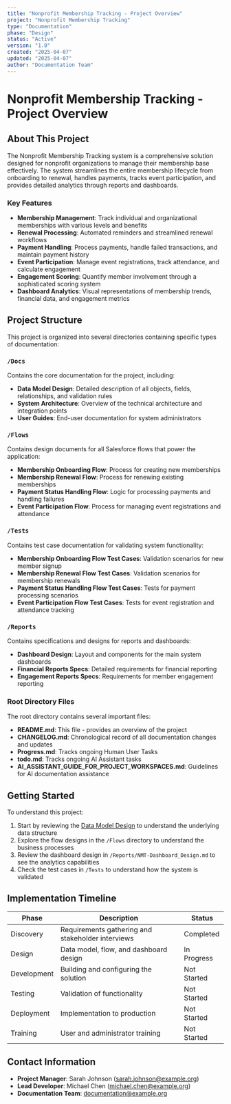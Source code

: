```yaml
---
title: "Nonprofit Membership Tracking - Project Overview"
project: "Nonprofit Membership Tracking"
type: "Documentation"
phase: "Design"
status: "Active"
version: "1.0"
created: "2025-04-07"
updated: "2025-04-07"
author: "Documentation Team"
---
```


# Nonprofit Membership Tracking - Project Overview

## About This Project

The Nonprofit Membership Tracking system is a comprehensive solution designed for nonprofit organizations to manage their membership base effectively. The system streamlines the entire membership lifecycle from onboarding to renewal, handles payments, tracks event participation, and provides detailed analytics through reports and dashboards.

### Key Features

- **Membership Management**: Track individual and organizational memberships with various levels and benefits
- **Renewal Processing**: Automated reminders and streamlined renewal workflows
- **Payment Handling**: Process payments, handle failed transactions, and maintain payment history
- **Event Participation**: Manage event registrations, track attendance, and calculate engagement
- **Engagement Scoring**: Quantify member involvement through a sophisticated scoring system
- **Dashboard Analytics**: Visual representations of membership trends, financial data, and engagement metrics

## Project Structure

This project is organized into several directories containing specific types of documentation:

### `/Docs`

Contains the core documentation for the project, including:

- **Data Model Design**: Detailed description of all objects, fields, relationships, and validation rules
- **System Architecture**: Overview of the technical architecture and integration points
- **User Guides**: End-user documentation for system administrators

### `/Flows`

Contains design documents for all Salesforce flows that power the application:

- **Membership Onboarding Flow**: Process for creating new memberships
- **Membership Renewal Flow**: Process for renewing existing memberships
- **Payment Status Handling Flow**: Logic for processing payments and handling failures
- **Event Participation Flow**: Process for managing event registrations and attendance

### `/Tests`

Contains test case documentation for validating system functionality:

- **Membership Onboarding Flow Test Cases**: Validation scenarios for new member signup
- **Membership Renewal Flow Test Cases**: Validation scenarios for membership renewals
- **Payment Status Handling Flow Test Cases**: Tests for payment processing scenarios
- **Event Participation Flow Test Cases**: Tests for event registration and attendance tracking

### `/Reports`

Contains specifications and designs for reports and dashboards:

- **Dashboard Design**: Layout and components for the main system dashboards
- **Financial Reports Specs**: Detailed requirements for financial reporting
- **Engagement Reports Specs**: Requirements for member engagement reporting

### Root Directory Files

The root directory contains several important files:

- **README.md**: This file - provides an overview of the project
- **CHANGELOG.md**: Chronological record of all documentation changes and updates
- **Progress.md**: Tracks ongoing Human User Tasks
- **todo.md**: Tracks ongoing AI Assistant tasks
- **AI_ASSISTANT_GUIDE_FOR_PROJECT_WORKSPACES.md**: Guidelines for AI documentation assistance

## Getting Started

To understand this project:

1. Start by reviewing the [Data Model Design](Docs/NMT-Data_Model_Design_Consolidated.md) to understand the underlying data structure
2. Explore the flow designs in the `/Flows` directory to understand the business processes
3. Review the dashboard design in `/Reports/NMT-Dashboard_Design.md` to see the analytics capabilities
4. Check the test cases in `/Tests` to understand how the system is validated

## Implementation Timeline

| Phase | Description | Status |
|-------|-------------|--------|
| Discovery | Requirements gathering and stakeholder interviews | Completed |
| Design | Data model, flow, and dashboard design | In Progress |
| Development | Building and configuring the solution | Not Started |
| Testing | Validation of functionality | Not Started |
| Deployment | Implementation to production | Not Started |
| Training | User and administrator training | Not Started |

## Contact Information

- **Project Manager**: Sarah Johnson (sarah.johnson@example.org)
- **Lead Developer**: Michael Chen (michael.chen@example.org)
- **Documentation Team**: documentation@example.org